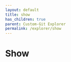 ```yaml
---
layout: default
title: show
has_children: true
parent: Custom-Git Explorer
permalink: /explorer/show
---
```


# Show